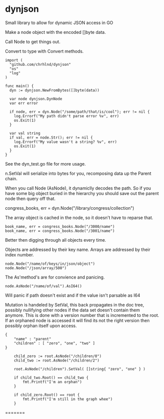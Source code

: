 dynjson
=======

Small library to allow for dynamic JSON access in GO


Make a node object with the encoded []byte data.

Call Node to get things out.

Convert to type with Convert methods.

```
import (
  "github.com/chrhlnd/dynjson"
  "os"
  "log"
)

func main() {
  dyn := dynjson.NewFromBytes([]byte(data))
  
  var node dynjson.DynNode
  var err error
  
  if node, err = dyn.Node("/some/path/that/is/cool"); err != nil {
    log.Errorf("My path didn't parse error %v", err)
    os.Exit(1)
  }
  
  var val string
  if val, err = node.Str(); err != nil {
    log.Errorf("My value wasn't a string? %v", err)
    os.Exit(1)
  }
}
```
See the dyn_test.go file for more usage.

n.SetVal will serialize into bytes for you, recomposing data up the Parent chain.

When you call Node (AsNode), it dynamiclly decodes the path. So if you have some big object buried in the hierarchy you should save out the parent node then query off that.

congress_books, err = dyn.Node("/library/congress/collection")

The array object is cached in the node, so it doesn't have to reparse that.
```
book_name, err = congress_books.Node("/3000/name")
book_name, err = congress_books.Node("/3001/name") 
```
Better then digging through all objects every time.

Objects are addressed by their key name.
Arrays are addressed by their index number.

```
node.Node("/name/of/keys/in/json/object")
node.Node("/json/array/500")

```

The As'method's are for convience and panicing.


```
node.AsNode("/name/of/val").AsI64()
```

Will panic if path doesn't exist and if the value isn't parsable as I64

Mutation is handeled by SetVal, this back propagates in the doc tree, possibly nullifying other nodes if the data set doesn't contain them anymore. This is done with a version number that is incremented to the root. If an orphaned node is accessed it will find its not the right version then possibly orphan itself upon access.

```
{
	"name" : "parent"
	"children" : [ "zero", "one", "two" ]
}
```

```
	child_zero := root.AsNode("/children/0")
	child_two := root.AsNode("/children/2")

	root.AsNode("/children").SetVal( []string{ "zero", "one" } )

	if child_two.Root() == child_two {
		fmt.Printf("I'm an orphan")
	}

	if child_zero.Root() == root {
		fmt.Printf("I'm still in the graph whee")
	}
```

=======
